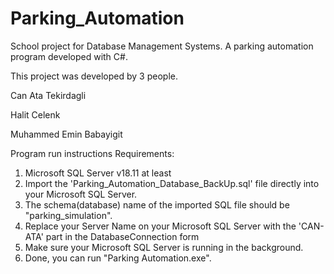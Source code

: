 # Parking_Automation
School project for Database Management Systems.
A parking automation program developed with C#.

This project was developed by 3 people.

Can Ata Tekirdagli

Halit Celenk

Muhammed Emin Babayigit


Program run instructions
Requirements:

1) Microsoft SQL Server v18.11 at least
2) Import the 'Parking_Automation_Database_BackUp.sql' file directly into your Microsoft SQL Server.
3) The schema(database) name of the imported SQL file should be "parking_simulation".
4) Replace your Server Name on your Microsoft SQL Server with the 'CAN-ATA' part in the DatabaseConnection form
5) Make sure your Microsoft SQL Server is running in the background.
6) Done, you can run "Parking Automation.exe".
